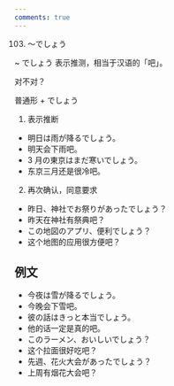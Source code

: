 ```yaml
---
comments: true
---
```


103. ～でしょう

~ でしょう 表示推测，相当于汉语的「吧」。

对不对？

普通形 + でしょう

1. 表示推断

- 明日は雨が降るでしょう。
- 明天会下雨吧。
- 3 月の東京はまだ寒いでしょう。
- 东京三月还是很冷吧。

2. 再次确认，同意要求

- 昨日、神社でお祭りがあったでしょう？
- 昨天在神社有祭典吧？
- この地図のアプリ、便利でしょう？
- 这个地图的应用很方便吧？

## 例文

- 今夜は雪が降るでしょう。
- 今晚会下雪吧。
- 彼の話はきっと本当でしょう。
- 他的话一定是真的吧。
- このラーメン、おいしいでしょう？
- 这个拉面很好吃吧？
- 先週、花火大会があったでしょう？
- 上周有烟花大会吧？
